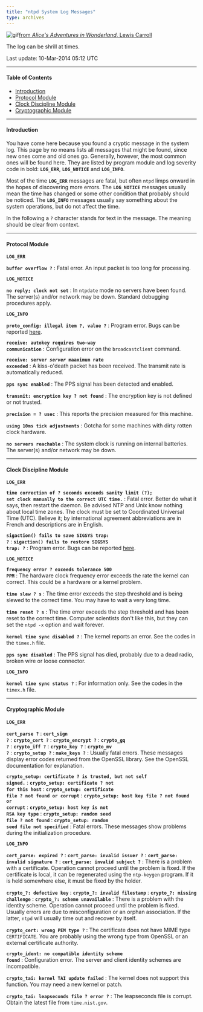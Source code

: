 ```yaml
---
title: "ntpd System Log Messages"
type: archives
---
```


![gif](/archives/pic/flatheads.gif)[from _Alice's Adventures in Wonderland_, Lewis Carroll](/reflib/pictures)

The log can be shrill at times.

Last update: 10-Mar-2014 05:12 UTC

* * *

#### Table of Contents

*   [Introduction](/archives/4.2.8-series/msyslog/#introduction)
*   [Protocol Module](/archives/4.2.8-series/msyslog/#protocol-module)
*   [Clock Discipline Module](/archives/4.2.8-series/msyslog/#clock-discipline-module)
*   [Cryptographic Module](/archives/4.2.8-series/msyslog/#cryptographic-module)

* * *

#### Introduction

You have come here because you found a cryptic message in the system log. This page by no means lists all messages that might be found, since new ones come and old ones go. Generally, however, the most common ones will be found here. They are listed by program module and log severity code in bold: <code>**LOG_ERR**</code>, <code>**LOG_NOTICE**</code> and <code>**LOG_INFO**</code>.

Most of the time <code>**LOG_ERR**</code> messages are fatal, but often <code>ntpd</code> limps onward in the hopes of discovering more errors. The <code>**LOG_NOTICE**</code> messages usually mean the time has changed or some other condition that probably should be noticed. The <code>**LOG_INFO**</code> messages usually say something about the system operations, but do not affect the time.

In the following a <code>?</code> character stands for text in the message. The meaning should be clear from context.

* * *

#### Protocol Module

<code>**LOG_ERR**</code>

<code>**buffer overflow ?**</code>
: Fatal error. An input packet is too long for processing.

<code>**LOG_NOTICE**</code>

<code>**no reply; clock not set**</code>
: In <code>ntpdate</code> mode no servers have been found. The server(s) and/or network may be down. Standard debugging procedures apply.

<code>**LOG_INFO**</code>

<code>**proto_config: illegal item ?, value ?**</code>
: Program error. Bugs can be reported [here](/archives/4.2.8-series/bugs).

<code>**receive: autokey requires two-way communication**</code>
: Configuration error on the <code>broadcastclient</code> command.

<code>**receive: server _server_ maaximum rate exceeded**</code>
: A kiss-o'death packet has been received. The transmit rate is automatically reduced.

<code>**pps sync enabled**</code>
: The PPS signal has been detected and enabled.

<code>**transmit: encryption key ? not found**</code>
: The encryption key is not defined or not trusted.

<code>**precision = ? usec**</code>
: This reports the precision measured for this machine.

<code>**using 10ms tick adjustments**</code>
: Gotcha for some machines with dirty rotten clock hardware.

<code>**no servers reachable**</code>
: The system clock is running on internal batteries. The server(s) and/or network may be down.

* * *

#### Clock Discipline Module

<code>**LOG_ERR**</code>

<code>**time correction of ? seconds exceeds sanity limit (?); set clock manually to the correct UTC time.**</code>
: Fatal error. Better do what it says, then restart the daemon. Be advised NTP and Unix know nothing about local time zones. The clock must be set to Coordinated Universal Time (UTC). Believe it; by international agreement abbreviations are in French and descriptions are in English.

<code>**sigaction() fails to save SIGSYS trap: ?**</code> 
: <code>**sigaction() fails to restore SIGSYS trap: ?**</code>
: Program error. Bugs can be reported [here](/archives/4.2.8-series/bugs).

<code>**LOG_NOTICE**</code>

<code>**frequency error ? exceeds tolerance 500 PPM**</code>
: The hardware clock frequency error exceeds the rate the kernel can correct. This could be a hardware or a kernel problem.

<code>**time slew ? s**</code>
: The time error exceeds the step threshold and is being slewed to the correct time. You may have to wait a very long time.

<code>**time reset ? s**</code>
: The time error exceeds the step threshold and has been reset to the correct time. Computer scientists don't like this, but they can set the <code>ntpd -x</code> option and wait forever.

<code>**kernel time sync disabled ?**</code>
: The kernel reports an error. See the codes in the <code>timex.h</code> file.

<code>**pps sync disabled**</code>
: The PPS signal has died, probably due to a dead radio, broken wire or loose connector.

<code>**LOG_INFO**</code>

<code>**kernel time sync status ?**</code>
: For information only. See the codes in the <code>timex.h</code> file.

* * *

#### Cryptographic Module

<code>**LOG_ERR**</code>

<code>**cert_parse ?**</code>
: <code>**cert_sign ?**</code>
: <code>**crypto_cert ?**</code>
: <code>**crypto_encrypt ?**</code>
: <code>**crypto_gq ?**</code>
: <code>**crypto_iff ?**</code>
: <code>**crypto_key ?**</code>
: <code>**crypto_mv ?**</code>
: <code>**crypto_setup ?**</code>
: <code>**make_keys ?**</code>
: Usually fatal errors. These messages display error codes returned from the OpenSSL library. See the OpenSSL documentation for explanation.

<code>**crypto_setup: certificate ? is trusted, but not self signed.**</code>
: <code>**crypto_setup: certificate ? not for this host**</code>
: <code>**crypto_setup: certificate file ? not found or corrupt**</code>
: <code>**crypto_setup: host key file ? not found or corrupt**</code>
: <code>**crypto_setup: host key is not RSA key type**</code>
: <code>**crypto_setup: random seed file ? not found**</code>
: <code>**crypto_setup: random seed file not specified**</code>
: Fatal errors. These messages show problems during the initialization procedure.

<code>**LOG_INFO**</code>

<code>**cert_parse: expired ?**</code>
: <code>**cert_parse: invalid issuer ?**</code>
: <code>**cert_parse: invalid signature ?**</code>
: <code>**cert_parse: invalid subject ?**</code>
: There is a problem with a certificate. Operation cannot proceed until the problem is fixed. If the certificate is local, it can be regenerated using the <code>ntp-keygen</code> program. If it is held somewhere else, it must be fixed by the holder.

<code>**crypto\_?: defective key**</code>
: <code>**crypto\_?: invalid filestamp**</code>
: <code>**crypto\_?: missing challenge**</code>
: <code>**crypto\_?: scheme unavailable**</code>
: There is a problem with the identity scheme. Operation cannot proceed until the problem is fixed. Usually errors are due to misconfiguration or an orphan association. If the latter, <code>ntpd</code> will usually time out and recover by itself.

<code>**crypto_cert: wrong PEM type ?**</code>
: The certificate does not have MIME type <code>CERTIFICATE</code>. You are probably using the wrong type from OpenSSL or an external certificate authority.

<code>**crypto_ident: no compatible identity scheme found**</code>
: Configuration error. The server and client identity schemes are incompatible.

<code>**crypto_tai: kernel TAI update failed**</code>
: The kernel does not support this function. You may need a new kernel or patch.

<code>**crypto_tai: leapseconds file ? error ?**</code>
: The leapseconds file is corrupt. Obtain the latest file from <code>time.nist.gov</code>.